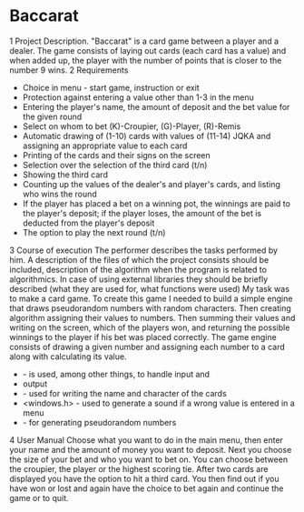 # Baccarat
1 Project Description.
"Baccarat" is a card game between a player and a dealer. The game consists of laying out cards (each card has a value) and when added up, the player with the number of points that is closer to the number 9 wins.
2 Requirements 
- Choice in menu - start game, instruction or exit
- Protection against entering a value other than 1-3 in the menu
- Entering the player's name, the amount of deposit and the bet value for the given round
- Select on whom to bet (K)-Croupier, (G)-Player, (R)-Remis
- Automatic drawing of (1-10) cards with values of (11-14) JQKA and assigning an appropriate value to each card
- Printing of the cards and their signs on the screen
- Selection over the selection of the third card (t/n)
- Showing the third card
- Counting up the values of the dealer's and player's cards, and listing who wins the round
- If the player has placed a bet on a winning pot, the winnings are paid to the player's deposit; if the player loses, the amount of the bet is deducted from the player's deposit
- The option to play the next round (t/n)

3 Course of execution
The performer describes the tasks performed by him. A description of the files of which the project consists should be included, description of the algorithm when the program is related to algorithmics. In case of using external libraries they should be briefly described (what they are used for, what functions were used)
My task was to make a card game. To create this game I needed to build a simple engine that draws pseudorandom numbers with random characters. Then creating algorithm assigning their values to numbers. Then summing their values and writing on the screen, which of the players won, and returning the possible winnings to the player if his bet was placed correctly.
The game engine consists of drawing a given number and assigning each number to a card along with calculating its value.  

- <iostream> - is used, among other things, to handle input and
- output
- <string> - used for writing the name and character of the cards 
- <windows.h> - used to generate a sound if a wrong value is entered in a menu
- <random> - for generating pseudorandom numbers



4 User Manual 
Choose what you want to do in the main menu, then enter your name and the amount of money you want to deposit. Next you choose the size of your bet and who you want to bet on. You can choose between the croupier, the player or the highest scoring tie. After two cards are displayed you have the option to hit a third card. You then find out if you have won or lost and again have the choice to bet again and continue the game or to quit.
